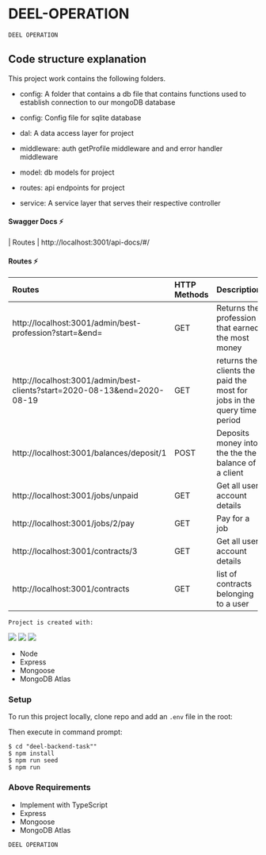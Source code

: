 # DEEL-OPERATION


```
DEEL OPERATION
```

## Code structure explanation

This project work contains the following folders.

- config: A folder that contains a db file that contains functions used to establish connection to our mongoDB database

- config: Config file for sqlite database
- dal: A data access layer for project
- middleware: auth getProfile middleware and and error handler middleware
- model: db models for project
- routes: api endpoints for project
- service: A service layer that serves their respective controller



#### Swagger Docs ⚡

| Routes
| http://localhost:3001/api-docs/#/



#### Routes ⚡

| Routes               | HTTP Methods | Description                    |
| :------------------- | :----------- | :----------------------------- |
| http://localhost:3001/admin/best-profession?start=<date>&end=<date> | GET         | Returns the profession that earned the most money        |
| http://localhost:3001/admin/best-clients?start=2020-08-13&end=2020-08-19   | GET          | returns the clients the paid the most for jobs in the query time period  |
| http://localhost:3001/balances/deposit/1 | POST          | Deposits money into the the the balance of a client |
| http://localhost:3001/jobs/unpaid   | GET          | Get all user account details   |
| http://localhost:3001/jobs/2/pay  | GET          | Pay for a job   |
| http://localhost:3001/contracts/3   | GET          | Get all user account details   |
| http://localhost:3001/contracts   | GET          | list of contracts belonging to a user   |



```
Project is created with:
```

<p>
<img src="https://img.shields.io/badge/-MongoDB%20-1AA121?style=for-the-badge&logo=mongodb&logoColor=green">
<img src="https://img.shields.io/badge/-Expressjs%20-%23323330?style=for-the-badge&logo=express"> 
<img src="https://img.shields.io/badge/-Nodejs%20-%23323330?style=for-the-badge&logo=Node.js&logoColor=green">
</p>


- Node
- Express
- Mongoose
- MongoDB Atlas

### Setup

To run this project locally, clone repo and add an `.env` file in the root:



Then execute in command prompt:

```
$ cd "deel-backend-task""
$ npm install
$ npm run seed
$ npm run
```




### Above Requirements
- Implement with TypeScript
- Express
- Mongoose
- MongoDB Atlas

```
DEEL OPERATION
```

